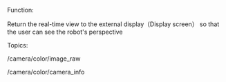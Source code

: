 Function: 

  Return the real-time view to the external display（Display screen） so that the user can see the robot's perspective

Topics:

  /camera/color/image_raw
  
  /camera/color/camera_info



